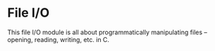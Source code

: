 # File I/O

This file I/O module is all about programmatically manipulating files – opening,
reading, writing, etc. in C.
